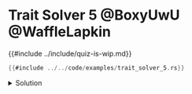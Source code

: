# Trait Solver 5 @BoxyUwU @WaffleLapkin

{{#include ../include/quiz-is-wip.md}}

```rust
{{#include ../../code/examples/trait_solver_5.rs}}
```

<details>
<summary>Solution</summary>

```
{{#include ../../code/examples/stderr/trait_solver_5.stderr}}
```

</details>
